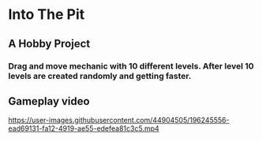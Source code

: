 # Into The Pit
## A Hobby Project 

### Drag and move mechanic with 10 different levels. After level 10 levels are created randomly and getting faster.

## Gameplay video

https://user-images.githubusercontent.com/44904505/196245556-ead69131-fa12-4919-ae55-edefea81c3c5.mp4
